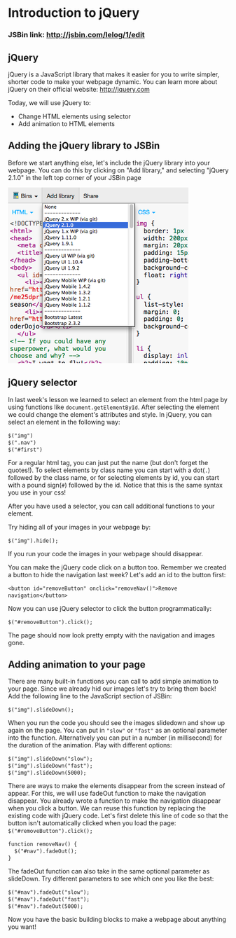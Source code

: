 Introduction to jQuery
=================
### JSBin link: http://jsbin.com/lelog/1/edit

## jQuery
jQuery is a JavaScript library that makes it easier for you to write simpler, shorter code to make your webpage dynamic. You can learn more about jQuery on their official website: http://jquery.com

Today, we will use jQuery to:

* Change HTML elements using selector
* Add animation to HTML elements

## Adding the jQuery library to JSBin
Before we start anything else, let's include the jQuery library into your webpage. You can do this by clicking on "Add library," and selecting "jQuery 2.1.0" in the left top corner of your JSBin page

![Screenshot1](screenshots/screenshot1.png)

## jQuery selector
In last week's lesson we learned to select an element from the html page by using functions like ``document.getElementById``. After selecting the element we could change the element's attributes and style. In jQuery, you can select an element in the following way:

````
$("img")
$(".nav")
$("#first")
````
For a regular html tag, you can just put the name (but don't forget the quotes!). To select elements by class name you can start with a dot(``.``) followed by the class name, or for selecting elements by id, you can start with a pound sign(``#``) followed by the id. Notice that this is the same syntax you use in your css!

After you have used a selector, you can call additional functions to your element.

Try hiding all of your images in your webpage by:

````
$("img").hide();
````

If you run your code the images in your webpage should disappear.

You can make the jQuery code click on a button too. Remember we created a button to hide the navigation last week? Let's add an id to the button first:

````
<button id="removeButton" onclick="removeNav()">Remove navigation</button>
````
Now you can use jQuery selector to click the button programmatically:

````
$("#removeButton").click();
````
The page should now look pretty empty with the navigation and images gone.

## Adding animation to your page
There are many built-in functions you can call to add simple animation to your page. Since we already hid our images let's try to bring them back! Add the following line to the JavaScript section of JSBin:

````
$("img").slideDown();
````  
When you run the code you should see the images slidedown and show up again on the page. You can put in ``"slow"`` or ``"fast"`` as an optional parameter into the function. Alternatively you can put in a number (in millisecond) for the duration of the animation. Play with different options:

````
$("img").slideDown("slow");
$("img").slideDown("fast");
$("img").slideDown(5000);
````
There are ways to make the elements disappear from the screen instead of appear. For this, we will use fadeOut function to make the navigation disappear. You already wrote a function to make the navigation disappear when you click a button. We can reuse this function by replacing the existing code with jQuery code. Let's first delete this line of code so that the button isn't automatically clicked when you load the page: ``$("#removeButton").click();``

````
function removeNav() {
  $("#nav").fadeOut();
}
````
The fadeOut function can also take in the same optional parameter as slideDown. Try different parameters to see which one you like the best:

````
$("#nav").fadeOut("slow");
$("#nav").fadeOut("fast");
$("#nav").fadeOut(5000);
````

Now you have the basic building blocks to make a webpage about anything you want!